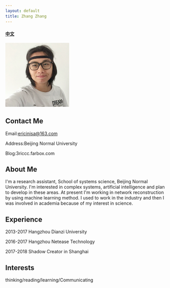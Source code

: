 ```yaml
---
layout: default
title: Zhang Zhang
---
```



#### [中文](https://bnusss.github.io/person/zhang-zhang-zh.html)


<img src="/img/people/zhangzhang.png" height="200px" />


## Contact Me

Email:ericinisa@163.com

Address:Beijing Normal University

Blog:3riccc.farbox.com

## About Me

I'm a research assistant, School of systems science, Beijing Normal University. I'm interested in complex systems, artificial intelligence and plan to develop in these areas. At present I'm working in network reconstruction by using machine learning method. I used to work in the industry and then I was involved in academia because of my interest in science.


## Experience

2013-2017 Hangzhou Dianzi University

2016-2017 Hangzhou Netease Technology

2017-2018 Shadow Creator in Shanghai

## Interests

thinking/reading/learning/Communicating
